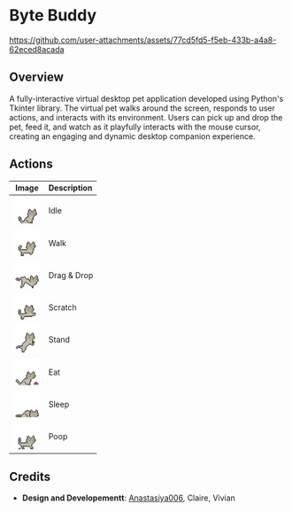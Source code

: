 # Byte Buddy
https://github.com/user-attachments/assets/77cd5fd5-f5eb-433b-a4a8-62eced8acada

## Overview
A fully-interactive virtual desktop pet application developed using Python's Tkinter library. The virtual pet walks around the screen, responds to user actions, and interacts with its environment. Users can pick up and drop the pet, feed it, and watch as it playfully interacts with the mouse cursor, creating an engaging and dynamic desktop companion experience.

## Actions
 Image                                                | Description   |
|:---------------------------------------------------:|:--------------|
| <img src="assets/idle/11.png" width="50"/>          | Idle          |
| <img src="assets/walk_right/2.png" width="50"/>     | Walk          |
| <img src="assets/pick-up.png" width="50"/>          | Drag & Drop   | 
| <img src="assets/scratching/1.png" width="50"/>     | Scratch       |
| <img src="assets/cute/10.png" width="50"/>          | Stand         |
| <img src="assets/eating/1.png" width="50"/>         | Eat           |
| <img src="assets/deep_sleep/1.png" width="50"/>     | Sleep         |
| <img src="assets/pooping/8.png" width="50"/>        | Poop          |

## Credits
- **Design and Developementt**: [Anastasiya006](https://github.com/Anastasiya006), Claire, Vivian
